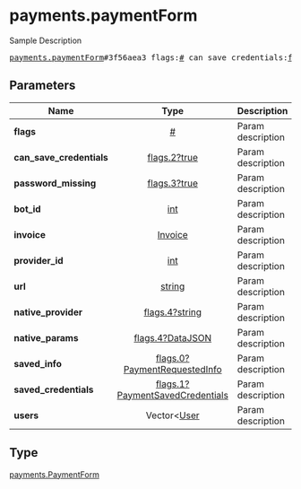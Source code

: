 # payments.paymentForm

Sample Description

<pre>
<a href="../constructor/payments.paymentForm.md">payments.paymentForm</a>#3f56aea3 flags:<a href="../type/#.md">#</a> can_save_credentials:<a href="../type/flags.2?true.md">flags.2?true</a> password_missing:<a href="../type/flags.3?true.md">flags.3?true</a> bot_id:<a href="../type/int.md">int</a> invoice:<a href="../type/Invoice.md">Invoice</a> provider_id:<a href="../type/int.md">int</a> url:<a href="../type/string.md">string</a> native_provider:<a href="../type/flags.4?string.md">flags.4?string</a> native_params:<a href="../type/flags.4?DataJSON.md">flags.4?DataJSON</a> saved_info:<a href="../type/flags.0?PaymentRequestedInfo.md">flags.0?PaymentRequestedInfo</a> saved_credentials:<a href="../type/flags.1?PaymentSavedCredentials.md">flags.1?PaymentSavedCredentials</a> users:Vector&lt;<a href="../type/User.md">User</a>&gt; = <a href="../type/payments.PaymentForm.md">payments.PaymentForm</a>;
</pre>

## Parameters

| Name | Type | Description |
|------|:----:|-------------|
| **flags** | [#](../type/#.md) | Param description |
| **can_save_credentials** | [flags.2?true](../type/flags.2?true.md) | Param description |
| **password_missing** | [flags.3?true](../type/flags.3?true.md) | Param description |
| **bot_id** | [int](../type/int.md) | Param description |
| **invoice** | [Invoice](../type/Invoice.md) | Param description |
| **provider_id** | [int](../type/int.md) | Param description |
| **url** | [string](../type/string.md) | Param description |
| **native_provider** | [flags.4?string](../type/flags.4?string.md) | Param description |
| **native_params** | [flags.4?DataJSON](../type/flags.4?DataJSON.md) | Param description |
| **saved_info** | [flags.0?PaymentRequestedInfo](../type/flags.0?PaymentRequestedInfo.md) | Param description |
| **saved_credentials** | [flags.1?PaymentSavedCredentials](../type/flags.1?PaymentSavedCredentials.md) | Param description |
| **users** | Vector<[User](../type/User.md) | Param description |

## Type

[payments.PaymentForm](../type/payments.PaymentForm.md)
